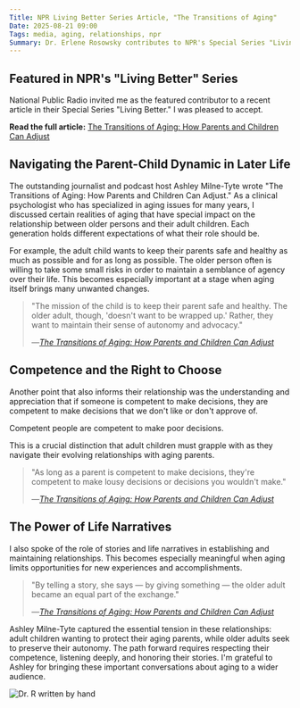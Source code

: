 ```yaml
---
Title: NPR Living Better Series Article, "The Transitions of Aging"
Date: 2025-08-21 09:00
Tags: media, aging, relationships, npr
Summary: Dr. Erlene Rosowsky contributes to NPR's Special Series "Living Better" discussing the complex dynamics between aging parents and adult children, the importance of respecting autonomy, and the role of life narratives in maintaining meaningful relationships.
---
```


## Featured in NPR's "Living Better" Series

National Public Radio invited me as the featured contributor to a recent article in their Special Series "Living Better." I was pleased to accept.

**Read the full article:**
[The Transitions of Aging: How Parents and Children Can Adjust](https://www.npr.org/2025/08/21/nx-s1-5506233/transitions-aging-how-parents-adult-children-can-adjust)

## Navigating the Parent-Child Dynamic in Later Life

The outstanding journalist and podcast host Ashley Milne-Tyte wrote "The Transitions of Aging: How Parents and Children Can Adjust." As a clinical psychologist who has specialized in aging issues for many years, I discussed certain realities of aging that have special impact on the relationship between older persons and their adult children. Each generation holds different expectations of what their role should be.

For example, the adult child wants to keep their parents safe and healthy as much as possible and for as long as possible. The older person often is willing to take some small risks in order to maintain a semblance of agency over their life. This becomes especially important at a stage when aging itself brings many unwanted changes.

> "The mission of the child is to keep their parent safe and healthy. The older adult, though, 'doesn't want to be wrapped up.' Rather, they want to maintain their sense of autonomy and advocacy."
>
> —*[The Transitions of Aging: How Parents and Children Can Adjust](https://www.npr.org/2025/08/21/nx-s1-5506233/transitions-aging-how-parents-adult-children-can-adjust)*

## Competence and the Right to Choose

Another point that also informs their relationship was the understanding and appreciation that if someone is competent to make decisions, they are competent to make decisions that we don't like or don't approve of.

Competent people are competent to make poor decisions.

This is a crucial distinction that adult children must grapple with as they navigate their evolving relationships with aging parents.

> "As long as a parent is competent to make decisions, they're competent to make lousy decisions or decisions you wouldn't make."
>
> —*[The Transitions of Aging: How Parents and Children Can Adjust](https://www.npr.org/2025/08/21/nx-s1-5506233/transitions-aging-how-parents-adult-children-can-adjust)*

## The Power of Life Narratives

I also spoke of the role of stories and life narratives in establishing and maintaining relationships. This becomes especially meaningful when aging limits opportunities for new experiences and accomplishments.

> "By telling a story, she says — by giving something — the older adult became an equal part of the exchange."
>
> —*[The Transitions of Aging: How Parents and Children Can Adjust](https://www.npr.org/2025/08/21/nx-s1-5506233/transitions-aging-how-parents-adult-children-can-adjust)*

Ashley Milne-Tyte captured the essential tension in these relationships: adult children wanting to protect their aging parents, while older adults seek to preserve their autonomy. The path forward requires respecting their competence, listening deeply, and honoring their stories. I'm grateful to Ashley for bringing these important conversations about aging to a wider audience.

![Dr. R written by hand]({static}/images/dr_r_sm.png)